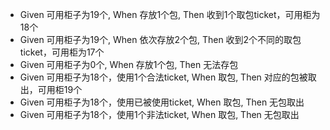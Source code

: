 * Given 可用柜子为19个, When 存放1个包, Then 收到1个取包ticket，可用柜为18个
* Given 可用柜子为19个, When 依次存放2个包, Then 收到2个不同的取包ticket，可用柜为17个
* Given 可用柜子为0个, When 存放1个包, Then 无法存包
* Given 可用柜子为18个，使用1个合法ticket, When 取包, Then 对应的包被取出，可用柜19个
* Given 可用柜子为18个，使用已被使用ticket, When 取包, Then 无包取出
* Given 可用柜子为18个，使用1个非法ticket, When 取包, Then 无包取出